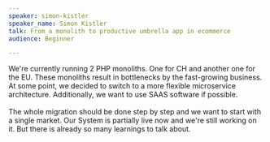 ```yaml
---
speaker: simon-kistler
speaker_name: Simon Kistler
talk: From a monolith to productive umbrella app in ecommerce
audience: Beginner

---
```

<p>We're currently running 2 PHP monoliths. One for CH and another one for the EU. These monoliths result in bottlenecks by the fast-growing business. At some point, we decided to switch to a more flexible microservice architecture. Additionally, we want to use SAAS software if possible. <br /><br />The whole migration should be done step by step and we want to start with a single market. Our System is partially live now and we're still working on it. But there is already so many learnings to talk about.</p>
